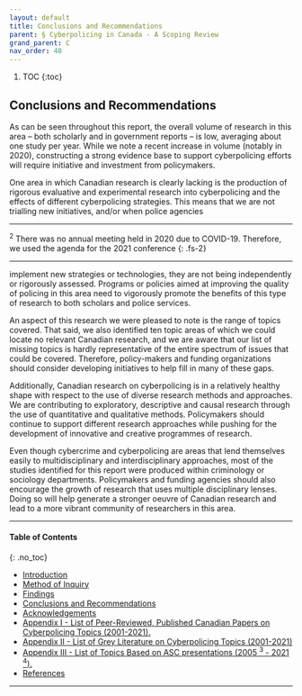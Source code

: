 ```yaml
---
layout: default
title: Conclusions and Recommendations 
parent: § Cyberpolicing in Canada - A Scoping Review  
grand_parent: C
nav_order: 40 
---
```

<style>
.dont-break-out {
  /* These are technically the same, but use both */
  overflow-wrap: break-word;
  word-wrap: break-word;

     -ms-word-break: break-all;
  /* This is the dangerous one in WebKit, as it breaks things wherever */
  word-break: break-all;
  /* Instead use this non-standard one: */
  word-break: break-word;
}

.youtube-container {
    position: relative;
    width: 100%;
    height: 0;
    padding-bottom: 56.25%;
}
.youtube-video {
    position: absolute;
    top: 0;
    left: 0;
    width: 100%;
    height: 100%;
}

</style>

<div class="dont-break-out" markdown="1">

1. TOC
{:toc}

## Conclusions and Recommendations
As can be seen throughout this report, the overall volume of research in this area – both scholarly and in government reports – is low, averaging about one study per year. While we note a recent increase in volume (notably in 2020), constructing a strong evidence base to support cyberpolicing efforts will require initiative and investment from policymakers.

One area in which Canadian research is clearly lacking is the production of rigorous evaluative and experimental research into cyberpolicing and the effects of different cyberpolicing strategies. This means that we are not trialling new initiatives, and/or when police agencies

***
<sup>2</sup> There was no annual meeting held in 2020 due to COVID-19. Therefore, we used the agenda for the 2021 conference 
{: .fs-2}
***

implement new strategies or technologies, they are not being independently or rigorously assessed. Programs or policies aimed at improving the quality of policing in this area need to vigorously promote the benefits of this type of research to both scholars and police services.

An aspect of this research we were pleased to note is the range of topics covered. That said, we also identified ten topic areas of which we could locate no relevant Canadian research, and we are aware that our list of missing topics is hardly representative of the entire spectrum of issues that could be covered. Therefore, policy-makers and funding organizations should consider developing initiatives to help fill in many of these gaps.

Additionally, Canadian research on cyberpolicing is in a relatively healthy shape with respect to the use of diverse research methods and approaches. We are contributing to exploratory, descriptive and causal research through the use of quantitative and qualitative methods. Policymakers should continue to support different research approaches while pushing for the development of innovative and creative programmes of research.

Even though cybercrime and cyberpolicing are areas that lend themselves easily to multidisciplinary and interdisciplinary approaches, most of the studies identified for this report were produced within criminology or sociology departments. Policymakers and funding agencies should also encourage the growth of research that uses multiple disciplinary lenses. Doing so will help generate a stronger oeuvre of Canadian research and lead to a more vibrant community of researchers in this area.

***

#### Table of Contents
{: .no_toc}

<ul><li> <a href="/docs/C/Cyberpolicing-in-Canada-A-Scoping-Review-1/">Introduction</a></li><li> <a href="/docs/C/Cyberpolicing-in-Canada-A-Scoping-Review-2/">Method of Inquiry</a></li><li> <a href="/docs/C/Cyberpolicing-in-Canada-A-Scoping-Review-3/">Findings</a></li><li> <a href="/docs/C/Cyberpolicing-in-Canada-A-Scoping-Review-4/">Conclusions and Recommendations</a></li><li> <a href="/docs/C/Cyberpolicing-in-Canada-A-Scoping-Review-5/">Acknowledgements</a></li><li> <a href="/docs/C/Cyberpolicing-in-Canada-A-Scoping-Review-6/">Appendix I - List of Peer-Reviewed, Published Canadian Papers on Cyberpolicing Topics (2001-2021).</a></li><li> <a href="/docs/C/Cyberpolicing-in-Canada-A-Scoping-Review-7/">Appendix II - List of Grey Literature on Cyberpolicing Topics (2001-2021)</a></li><li> <a href="/docs/C/Cyberpolicing-in-Canada-A-Scoping-Review-8/">Appendix III - List of Topics Based on ASC presentations (2005 <sup>3</sup> - 2021 <sup>4</sup>).</a></li><li> <a href="/docs/C/Cyberpolicing-in-Canada-A-Scoping-Review-9/">References</a></li></ul>

***

</div>
